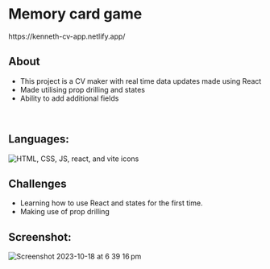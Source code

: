 <h1> Memory card game </h1>
https://kenneth-cv-app.netlify.app/
<h2>About</h2>
<ul>
    <li>This project is a CV maker with real time data updates made using React</li>
    <li>Made utilising prop drilling and states</li>
    <li>Ability to add additional fields</li>
</ul>
<br>
<h2>Languages:</h2>
<img src="https://skillicons.dev/icons?i=html,css,js,react,vite" alt="HTML, CSS, JS, react, and vite icons">

<br>
<h2>Challenges</h2>
<ul>
    <li>Learning how to use React and states for the first time.</li>
    <li>Making use of prop drilling</li>
</ul>

<h2>Screenshot:</h2>

![Screenshot 2023-10-18 at 6 39 16 pm](https://github.com/Kenref/cv-application/assets/107287396/8bce23f7-4256-46c9-8aec-df63bc2b1b8d)



